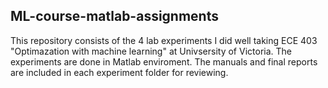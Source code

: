 ## ML-course-matlab-assignments
This repository consists of the 4 lab experiments I did well taking ECE 403 "Optimazation with machine learning" at Univsersity of Victoria. The experiments are done in Matlab enviroment. The manuals and final reports are included in each experiment folder for reviewing.
